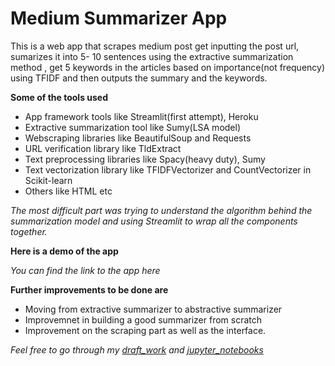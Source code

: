 # Medium Summarizer App

This is a web app that scrapes medium post get inputting the post url, sumarizes it into 5- 10 sentences using the extractive summarization method , get 5 keywords in the articles based on importance(not frequency) using TFIDF and then outputs the summary and the keywords.

**Some of the tools used**
- App framework tools like Streamlit(first attempt), Heroku
- Extractive summarization tool like Sumy(LSA model)
- Webscraping libraries like BeautifulSoup and Requests
- URL verification library like TldExtract
- Text preprocessing libraries like Spacy(heavy duty), Sumy
- Text vectorization library like TFIDFVectorizer and CountVectorizer in Scikit-learn
- Others like HTML etc

_The most difficult part was trying to understand the algorithm behind the summarization model and using Streamlit to wrap all the components together._

**Here is a demo of the app** 


_You can find the link to the app here_

**Further improvements to be done are**
- Moving from extractive summarizer to abstractive summarizer
- Improvemnet in building a good summarizer from scratch
- Improvement on the scraping part as well as the interface.


_Feel free to go through my [draft_work](https://github.com/anitaokoh/Medium_summarizer/tree/master/scratch_work) and [jupyter_notebooks](https://github.com/anitaokoh/Medium_summarizer/tree/master/work_book)_
